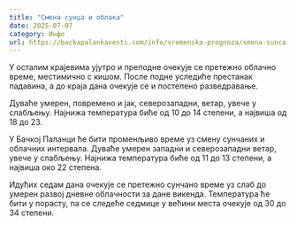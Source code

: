 ```yaml
---
title: "Смена сунца и облака"
date: 2025-07-07
category: Инфо
url: https://backapalankavesti.com/info/vremenska-prognoza/smena-sunca-i-oblaka-4/
---
```


У осталим крајевима ујутро и преподне очекује се претежно облачно време, местимично с кишом. После подне уследиће престанак падавина, а до краја дана очекује се и постепено разведравање.

Дуваће умерен, повремено и јак, северозападни, ветар, увече у слабљењу. Најнижа температура биће од 10 до 14 степени, а највиша од 18 до 23.

У Бачкој Паланци ће бити променљиво време уз смену сунчаних и облачних интервала. Дуваће умерен западни и северозападни ветар, увече у слабљењу. Најнижа температура биће од 11 до 13 степени, а највиша око 22 степена.

Идућих седам дана очекује се претежно сунчано време уз слаб до умерен развој дневне облачности за дане викенда. Температура ће бити у порасту, па се следеће седмице у већини места очекује од 30 до 34 степени.
